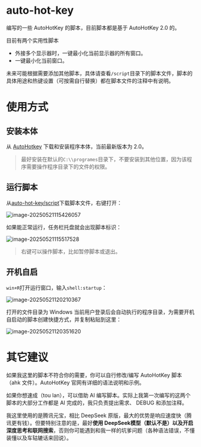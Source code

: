 # auto-hot-key
编写的一些 AutoHotKey 的脚本，目前脚本都是基于 AutoHotKey 2.0 的。

目前有两个实用性脚本

- 外接多个显示器时，一键最小化当前显示器的所有窗口。
- 一键最小化当前窗口。

未来可能根据需要添加其他脚本，具体请查看`/script`目录下的脚本文件，脚本的具体用途和热键设置（可按需自行替换）都在脚本文件的注释中有说明。

# 使用方式

## 安装本体

从 [AutoHotkey](https://www.autohotkey.com/) 下载和安装程序本体，当前最新版本为 2.0。

> 最好安装在默认的`C:\\programes`目录下，不要安装到其他位置，因为该程序需要操作程序目录下的文件的权限。

## 运行脚本

从[auto-hot-key/script](https://github.com/icexmoon/auto-hot-key/tree/main/script)下载脚本文件，右键打开：

![image-20250521115426057](https://image2.icexmoon.cn/image/image-20250521115426057.png)

如果能正常运行，任务栏托盘就会出现脚本标识：

![image-20250521115517528](https://image2.icexmoon.cn/image/image-20250521115517528.png)

> 右键可以操作脚本，比如暂停脚本或退出。

## 开机自启

`win+R`打开运行窗口，输入`shell:startup`：

![image-20250521120210367](https://image2.icexmoon.cn/image/image-20250521120210367.png)

打开的文件目录为 Windows 当前用户登录后会自动执行的程序目录，为需要开机自启动的脚本创建快捷方式，并复制粘贴到这里：

![image-20250521120351620](https://image2.icexmoon.cn/image/image-20250521120351620.png)

# 其它建议

如果我这里的脚本不符合你的需要，你可以自行修改/编写 AutoHotKey 脚本（ahk 文件）。AutoHotKey 官网有详细的语法说明和示例。

如果你想速成（tou lan），可以借助 AI 编写脚本。实际上我第一次编写的这两个脚本的大部分工作都是 AI 完成的，我只负责提出需求、 DEBUG 和添加注释。

我这里使用的是腾讯元宝，相比 DeepSeek 原版，最大的优势是响应速度快（腾讯更有钱）。但要特别注意的是，最好**使用 DeepSeek模型（默认不是）以及开启深度思考和联网搜索**，否则你可能遇到和我一样的坑爹问题（各种语法错误，不懂装懂以及车轱辘话来回说）。

